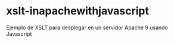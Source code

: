 # xslt-inapachewithjavascript
Ejemplo de XSLT para desplegar en un servidor Apache 9 usando Javascript
